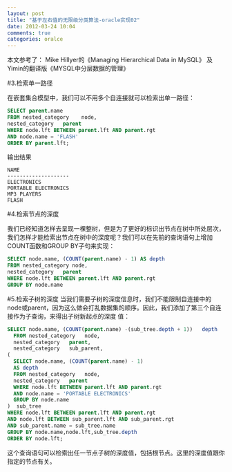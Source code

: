 ```yaml
---
layout: post
title: "基于左右值的无限级分类算法-oracle实现02"
date: 2012-03-24 10:04
comments: true
categories: oralce
---
```


<!-- more -->

本文参考了：
Mike Hillyer的《Managing Hierarchical Data in MySQL》
及Yimin的翻译版《MYSQL中分层数据的管理》


#3.检索单一路径

在嵌套集合模型中，我们可以不用多个自连接就可以检索出单一路径：

``` sql
SELECT parent.name
FROM nested_category    node,
nested_category   parent
WHERE node.lft BETWEEN parent.lft AND parent.rgt
AND node.name = 'FLASH'
ORDER BY parent.lft;
```

输出结果

```
NAME
--------------------
ELECTRONICS
PORTABLE ELECTRONICS
MP3 PLAYERS
FLASH
```

#4.检索节点的深度

我们已经知道怎样去呈现一棵整树，但是为了更好的标识出节点在树中所处层次，我们怎样才能检索出节点在树中的深度呢？我们可以在先前的查询语句上增加COUNT函数和GROUP BY子句来实现：

```sql
SELECT node.name, (COUNT(parent.name) - 1) AS depth
FROM nested_category node,
nested_category   parent
WHERE node.lft BETWEEN parent.lft AND parent.rgt
GROUP BY node.name  
```

#5.检索子树的深度
当我们需要子树的深度信息时，我们不能限制自连接中的node或parent，因为这么做会打乱数据集的顺序。因此，我们添加了第三个自连接作为子查询，来得出子树新起点的深度
值：

```sql
SELECT node.name, (COUNT(parent.name) -(sub_tree.depth + 1))   depth
  FROM nested_category   node,
  nested_category   parent,
  nested_category   sub_parent,
(
  SELECT node.name, (COUNT(parent.name) - 1)
  AS depth
  FROM nested_category   node,
  nested_category   parent
  WHERE node.lft BETWEEN parent.lft AND parent.rgt
  AND node.name = 'PORTABLE ELECTRONICS'
  GROUP BY node.name 
)  sub_tree
WHERE node.lft BETWEEN parent.lft AND parent.rgt
AND node.lft BETWEEN sub_parent.lft AND sub_parent.rgt
AND sub_parent.name = sub_tree.name
GROUP BY node.name,node.lft,sub_tree.depth
ORDER BY node.lft;
```


这个查询语句可以检索出任一节点子树的深度值，包括根节点。这里的深度值跟你指定的节点有关。
